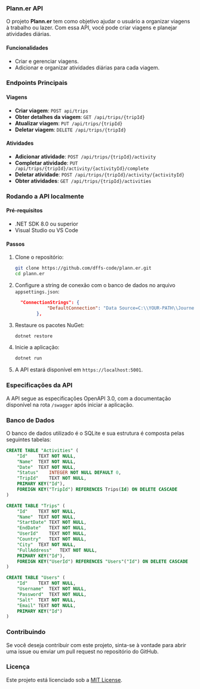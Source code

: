 ### Plann.er API

O projeto **Plann.er** tem como objetivo ajudar o usuário a organizar viagens à trabalho ou lazer. Com essa API, você pode criar viagens e planejar atividades diárias.

#### Funcionalidades

- Criar e gerenciar viagens.
- Adicionar e organizar atividades diárias para cada viagem.

### Endpoints Principais

#### Viagens
- **Criar viagem**: `POST api/trips`
- **Obter detalhes da viagem**: `GET /api/trips/{tripId}`
- **Atualizar viagem**: `PUT /api/trips/{tripId}`
- **Deletar viagem**: `DELETE /api/trips/{tripId}`

#### Atividades
- **Adicionar atividade**: `POST /api/trips/{tripId}/activity`
- **Completar atividade**: `PUT /api/trips/{tripId}/activity/{activityId}/complete`
- **Deletar atividade**: `POST /api/trips/{tripId}/activity/{activityId}`
- **Obter atividades**: `GET /api/trips/{tripId}/activities`

### Rodando a API localmente

#### Pré-requisitos

- .NET SDK 8.0 ou superior
- Visual Studio ou VS Code

#### Passos

1. Clone o repositório:
    ```bash
    git clone https://github.com/dffs-code/plann.er.git
    cd plann.er
    ```

2. Configure a string de conexão com o banco de dados no arquivo `appsettings.json`:

    ```json
      "ConnectionStrings": {
				"DefaultConnection": "Data Source=C:\\YOUR-PATH\\JourneyDatabase.db"
			},
    ```

3. Restaure os pacotes NuGet:
    ```bash
    dotnet restore
    ```

4. Inicie a aplicação:
    ```bash
    dotnet run
    ```

5. A API estará disponível em `https://localhost:5001`.

### Especificações da API

A API segue as especificações OpenAPI 3.0, com a documentação disponível na rota `/swagger` após iniciar a aplicação.

### Banco de Dados

O banco de dados utilizado é o SQLite e sua estrutura é composta pelas seguintes tabelas:

```sql
CREATE TABLE "Activities" (
	"Id"	TEXT NOT NULL,
	"Name"	TEXT NOT NULL,
	"Date"	TEXT NOT NULL,
	"Status"	INTEGER NOT NULL DEFAULT 0,
	"TripId"	TEXT NOT NULL,
	PRIMARY KEY("Id"),
	FOREIGN KEY("TripId") REFERENCES Trips(Id) ON DELETE CASCADE
)

CREATE TABLE "Trips" (
	"Id"	TEXT NOT NULL,
	"Name"	TEXT NOT NULL,
	"StartDate"	TEXT NOT NULL,
	"EndDate"	TEXT NOT NULL,
	"UserId"	TEXT NOT NULL,
	"Country"	TEXT NOT NULL,
	"City"	TEXT NOT NULL,
	"FullAddress"	TEXT NOT NULL,
	PRIMARY KEY("Id"),
	FOREIGN KEY("UserId") REFERENCES "Users"("Id") ON DELETE CASCADE
)

CREATE TABLE "Users" (
	"Id"	TEXT NOT NULL,
	"Username"	TEXT NOT NULL,
	"Password"	TEXT NOT NULL,
	"Salt"	TEXT NOT NULL,
	"Email"	TEXT NOT NULL,
	PRIMARY KEY("Id")
)
```

### Contribuindo

Se você deseja contribuir com este projeto, sinta-se à vontade para abrir uma issue ou enviar um pull request no repositório do GitHub.

### Licença

Este projeto está licenciado sob a [MIT License](LICENSE).
